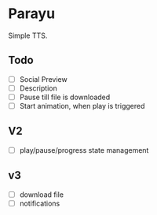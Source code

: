 # Parayu

Simple TTS.

## Todo

- [ ] Social Preview
- [ ] Description
- [ ] Pause till file is downloaded
- [ ] Start animation, when play is triggered

## V2

- [ ] play/pause/progress state management

## v3

- [ ] download file
- [ ] notifications
